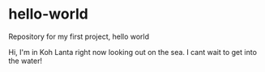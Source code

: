 # hello-world
Repository for my first project, hello world 

Hi, I'm in Koh Lanta right now looking out on the sea. I cant wait to get into the water! 
